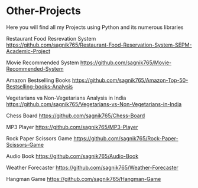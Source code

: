 # Other-Projects
Here you will find all my Projects using Python and its numerous libraries

Restaurant Food Resrevation System    https://github.com/sagnik765/Restaurant-Food-Reservation-System-SEPM-Academic-Project

Movie Recommended System       https://github.com/sagnik765/Movie-Recommended-System

Amazon Bestselling Books   https://github.com/sagnik765/Amazon-Top-50-Bestselling-books-Analysis

Vegetarians va Non-Vegetarians Analysis in India   https://github.com/sagnik765/Vegetarians-vs-Non-Vegetarians-in-India

Chess Board    https://github.com/sagnik765/Chess-Board

MP3 Player   https://github.com/sagnik765/MP3-Player

Rock Paper Scissors Game    https://github.com/sagnik765/Rock-Paper-Scissors-Game

Audio Book   https://github.com/sagnik765/Audio-Book

Weather Forecaster   https://github.com/sagnik765/Weather-Forecaster

Hangman Game   https://github.com/sagnik765/Hangman-Game

